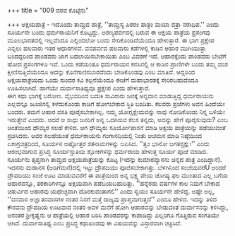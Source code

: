 +++
title = "009 ವರವ ಕೊಟ್ಟೆನು"

+++
ಅಕ್ಷಯಪಾತ್ರೆ - ಇದೊಂದು ತಾಮ್ರದ ಪಾತ್ರೆ, ''ತಾಮ್ರಸ್ಯ ಪಿಠರಂ ಪಾತ್ರಂ ಮಯಾ ದತ್ರಾ ನರಾಧಿಪ.'' ಎಂದು ಸೂರ್ಯನೇ ಬಂದು ಧರ್ಮರಾಯನಿಗೆ ಕೊಟ್ಟದ್ದು. ಅರಣ್ಯಪರ್ವದಲ್ಲಿ ಬರುವ ಈ ಅಕ್ಷಯ ಪಾತ್ರೆಯ ಪ್ರಸಂಗವು ಮೂಲಭಾರತದಲ್ಲಿ ಇಲ್ಲವೆಂದೂ ಎಲ್ಲಿಂದಲೋ ಬಂದು ಸೇರಿಕೊಂಡಿದೆಯೆಂದೂ ಹೇಳುತ್ತಾರೆ. ಈ ಭಾಗ ಪ್ರಕ್ಷೇಪ ಎನ್ನಲು ಹಲವಾರು ಇತರ ಆಧಾರಗಳಿವೆ. ವನಪರ್ವದ ಹಲವಾರು ಕಡೆಗಳಲ್ಲಿ ಕಾಡಿನ ಆಹಾರ ಮುಗಿಯುತ್ತಾ ಬಂದದ್ದರಿಂದ ಪಾಂಡವರು ಜಾಗ ಬದಲಾಯಿಸಬೇಕಾಯಿತು ಎಂಬ ವಿವರಣೆ ಇದೆ. ಆಹಾರಕ್ಕೆಂದು ಪಾಂಡವರು ಬೇಟೆಗೆ ಹೋದ ಪ್ರಸಂಗಗಳೂ ಇವೆ. ಒಂದು ಕಡೆಯಂತೂ ಧರ್ಮರಾಯನ ಕನಸಿನಲ್ಲಿ ಆ ಕಾಡಿನ ಪ್ರಾಣಿಗಳೇ ಬಂದು ತಮ್ಮ ವಂಶ ಕ್ಷೀಣಿಸುತ್ತಿದೆಯೆಂದೂ ಅದನ್ನು ಕೊನೆಗಾಣಿಸಬಾರದೆಂದು ಬೇಡಿಕೊಂಡವು ಎಂಬ ಮಾತಿದೆ. ಆದ್ದರಿಂದ ಅಕ್ಷಯಪಾತ್ರೆಯದು ಒಂದು ಸುಂದರ ಕವಿ ಕಲ್ಪನೆಯೆಂದೂ ಈಚೆಗೆ ಮಹಾಭಾರತಕ್ಕೆ ಸೇರಿರಬಹುದೆಂದೂ ಊಹಿಸಲಾಗಿದೆ. ಹಾಗೆಯೇ ದುರ್ವಾಸಾತಿಥ್ಯವೂ ಪ್ರಕ್ಷೇಪ ಎಂದು ಹೇಳುತ್ತಾರೆ.  
ಈಗ ಕಥಾ ಭಾಗಕ್ಕೆ ಬರೋಣ. ವೈಭವದಿಂದ ಬದುಕಿ ಸಾವಿರಾರು ಜನಕ್ಕೆ ಅನ್ನದಾನ ಮಾಡುತ್ತಿದ್ದ ಧರ್ಮರಾಯನು ಎಲ್ಲವನ್ನೂ ಜೂಜಿನಲ್ಲಿ ಕಳೆದುಕೊಂಡು ಕಾಡಿಗೆ ಹೋಗಬೇಕಾದ ಸ್ಥಿತಿ ಬಂದಿತು. ಕೆಲವರು ಪ್ರಜೆಗಳು ಅವನ ಹಿಂದೆಯೇ ಬಂದರು. ತಮಗೆ ಆಹಾರ ವಸತಿ ಪೂರೈಸಬೇಕಾಗಿಲ್ಲ. ನಮ್ಮ ಯೋಗ್ಷಕ್ಷೇಮವನ್ನು ನಾವು ನೋಡಿಕೊಂಡು ನಿನ್ನ ಬಳಿಯೇ ಇರುತ್ತೇವೆ ಎಂದರು. ಆದರೆ ಆ ಸಾಧು ಜನರಿಗೆ ಅನ್ನ ಒದಗಿಸುವ ಕೆಲಸ ತನ್ನದು, ಅದನ್ನು ಹೇಗೆ ಪೂರೈಸುವುದು? ಎಂಬ ಚಿಂತೆಯಿಂದ ಧೌಮ್ಯರ ಸಲಹೆ ಕೇಳಿದ. ಆಗ ಧೌಮ್ಯರು ಸೂರ್ಯೋಪಾಸನೆ ಮಾಡಿ ಅಕ್ಷಯ ಪಾತ್ರೆಯನ್ನು ಪಡೆಯುವಂತೆ ಸ್ರಚಿಸಿದರು. ಅವರ ಸಲಹೆಯಂತೆ ಧರ್ಮರಾಯನು ಗಂಗಾನದಿಯಲ್ಲಿ ನಿಂತು ಆಚಮನ ಮಾಡಿ ನಿಷ್ಠೆಯಿಂದ ಏಕಾಗ್ರಚಿತ್ರದಿಂದ, ಸೂರ್ಯನ ಅಷ್ಟೋತ್ತರ ಶತನಾಮಗಳನ್ನು ಜಪಿಸಿದ. ''ತ್ವಂ ಭಾನೋ ಜಗತಶ್ಚಕ್ಷುಃ'' ಎಂದು ಆರಂಭವಾಗುವ ಪ್ರಸಿದ್ಧ ಸೂರ್ಯಸ್ತುತಿಯ ಶ್ಲೋಕಗಳನ್ನು ಧರ್ಮರಾಯ ಹೇಳುತ್ತ ಸೂರ್ಯ ಪೂಜೆ ಮಾಡಿದ. ಸೂರ್ಯನು ತೃಪ್ತನಾಗಿ ತಾಮ್ರದ ಅಕ್ಷಯಪಾತ್ರೆಯನ್ನು ಕೊಟ್ಟ (ಇದನ್ನು ಕುಮಾರವ್ಯಾಸನು ಚಿನ್ನದ ಪಾತ್ರ ಎಂದಿದ್ದಾನೆ). ಇದನನು ಮಹಾನಸ (ಅಡಿಗೆಮನೆ)ದಲ್ಲಿ ಇಟ್ಟು ದ್ರೌಪದಿಯು ಪೂಜಿಸಬೇಕಾಗಿತ್ತು. ಬೆಳಗಿನಿಂದ ಸಂಜೆಯವರೆU ಅಂದರೆ ದ್ರೌಪದಿಯು ಸಂಜೆ ಊಟ ಮಾಡುವವರೆಗೆ ಈ ಪಾತ್ರೆಯಿಂದ ಅನ್ನ ಭಕ್ಷ್ಯ ಪೇಯ ಚೋಷ್ಯ ಫಲ ಮುಂತಾದ ಎಲ್ಲ ಬಗೆಯ ಆಹಾರವನ್ನೂ, ತರಕಾರಿಗಳನ್ನೂ ಅಕ್ಷಯವಾಗಿ ಪಡೆಬಯಬಹುದಿತ್ತು. ''ಹನ್ನೆರಡು ವರ್ಷಗಳ ಕಾಲ ನಿಮಗೆ ಬೇಕಾದ ಚತುರ್ವಿದ ಆಹಾರವು ಯಥೇಚ್ಛವಾಗಿ ದೊರಕುವಂತಾಗಲಿ'' ಎಂದು ಸ್ವಯಂ ಸೂರ್ಯನೇ ಹೇಳಿದ್ದ. ಅಷ್ಟೇ ಅಲ್ಲ, ''ವನವಾಸ ಅಜ್ಞಾತನವಾಸಗಳ ನಂತರ ನಿನಗೆ ಮತ್ತೆ ರಾಜ್ಯವು ಪ್ರಾಪ್ತವಾಗುತ್ತದೆ'' ಎಂದೂ ಹೇಳಿದ. ಇದನ್ನು ತಿಳಿದ ಕೌರವನು ದ್ರೌಪದಿಯ ಊಟವಾದ ನಂತರ ಅವಳ ಮನೆಗೆ ಹೋಗಿ ಆಹಾರವನ್ನು ಬೇಡುವಂತೆ ದುರ್ವಾಸನನ್ನು ಕಳಿಸಿದ್ದು, ಅನಂತರ ಶ್ರೀಕೃಷ್ಣನು ಆ ಪಾತ್ರೆಯಲ್ಲಿ ಆಹಾರ ಬರಿಸಿ ಪಾಂಡವರನ್ನು ಕಾಪಾಡಿದ್ದು ಎಲ್ಲರಿಗೂ ಗೊತ್ತಿರುವ ಸಂಗತಿಯೇ ಆಗಿದೆ. ದುರ್ವಾಸಾತಿಥ್ಯ ಎಂಬ ಪ್ರಸಿದ್ಧ ಕಥಾಖಂಡವು ಈ ವಿಷಯವನ್ನು ವಿಸ್ತಾರವಾಗಿ ಚಿತ್ರಿಸಿದೆ.